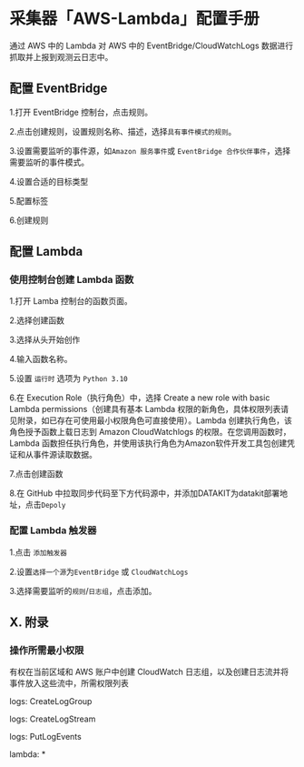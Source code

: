 # 采集器「AWS-Lambda」配置手册

通过 AWS 中的 Lambda 对 AWS 中的 EventBridge/CloudWatchLogs 数据进行抓取并上报到观测云日志中。

## 配置 EventBridge 

1.打开 EventBridge 控制台，点击规则。

2.点击创建规则，设置规则名称、描述，选择`具有事件模式的规则`。

3.设置需要监听的事件源，如`Amazon 服务事件`或 `EventBridge 合作伙伴事件`，选择需要监听的事件模式。

4.设置合适的目标类型

5.配置标签

6.创建规则
    
## 配置 Lambda

### 使用控制台创建 Lambda 函数

1.打开 Lamba 控制台的函数页面。

2.选择创建函数

3.选择从头开始创作

4.输入函数名称。

5.设置 `运行时` 选项为 `Python 3.10`
 
6.在 Execution Role（执行角色）中，选择 Create a new role with basic Lambda permissions（创建具有基本 Lambda 权限的新角色，具体权限列表请见附录，如已存在可使用最小权限角色可直接使用）。Lambda 创建执行角色，该角色授予函数上载日志到 Amazon CloudWatchlogs 的权限。在您调用函数时，Lambda 函数担任执行角色，并使用该执行角色为Amazon软件开发工具包创建凭证和从事件源读取数据。

7.点击创建函数

8.在 GitHub 中拉取同步代码至下方代码源中，并添加DATAKIT为datakit部署地址，点击`Depoly`

### 配置 Lambda 触发器

1.点击 `添加触发器`

2.设置`选择一个源`为`EventBridge` 或 `CloudWatchLogs`

3.选择需要监听的`规则`/`日志组`，点击添加。

## X. 附录

### 操作所需最小权限

有权在当前区域和 AWS 账户中创建 CloudWatch 日志组，以及创建日志流并将事件放入这些流中，所需权限列表

logs: CreateLogGroup

logs: CreateLogStream

logs: PutLogEvents

lambda: *